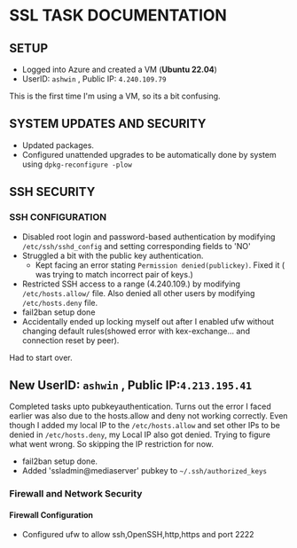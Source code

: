 # SSL TASK DOCUMENTATION
## SETUP
- Logged into Azure and created a VM (**Ubuntu 22.04**)
- UserID: ``` ashwin ``` , Public IP: ``` 4.240.109.79 ```

This is the first time I'm using a VM, so its a bit confusing.

## SYSTEM UPDATES AND SECURITY
- Updated packages.
- Configured unattended upgrades to be automatically done by system using ``` dpkg-reconfigure -plow ```

## SSH SECURITY
### SSH CONFIGURATION
- Disabled root login and password-based authentication by modifying ``` /etc/ssh/sshd_config ``` and setting corresponding fields to 'NO'
- Struggled a bit with the public key authentication.
    - Kept facing an error stating ``` Permission denied(publickey) ```. Fixed it ( was trying to match incorrect pair of keys.)
- Restricted SSH access to a range (4.240.109.) by modifying ``` /etc/hosts.allow/ ``` file. Also denied all other users by modifying ``` /etc/hosts.deny ``` file.
- fail2ban setup done
- Accidentally ended up locking myself out after I enabled ufw without changing default rules(showed error with kex-exchange... and connection reset by peer).

Had to start over.

## New UserID: ``` ashwin ``` , Public IP:``` 4.213.195.41 ```
Completed tasks upto pubkeyauthentication. Turns out the error I faced earlier was also due to the hosts.allow and deny not working correctly. Even though I added my local IP to the ``` /etc/hosts.allow ``` and set other IPs to be denied in ```/etc/hosts.deny```, my Local IP also got denied. Trying to figure what went wrong. So skipping the IP restriction for now.
- fail2ban setup done.
- Added 'ssladmin@mediaserver' pubkey to ```~/.ssh/authorized_keys```

### Firewall and Network Security
#### Firewall Configuration
- Configured ufw to allow ssh,OpenSSH,http,https and port 2222
